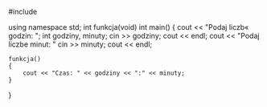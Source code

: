 #include <iostream>

using namespace std;
int funkcja(void)
int main()
{
    cout << "Podaj liczb« godzin: ";
    int godziny, minuty;
    cin >> godziny;
    cout << endl;
    cout << "Podaj liczbe minut: "
    cin >> minuty;
    cout << endl;

    funkcja()
    {
        cout << "Czas: " << godziny << ":" << minuty;
    }

}
